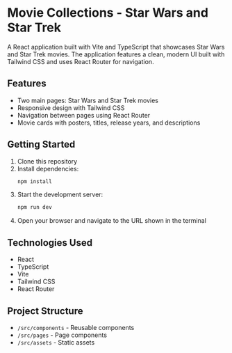 # Movie Collections - Star Wars and Star Trek

A React application built with Vite and TypeScript that showcases Star Wars and Star Trek movies. The application features a clean, modern UI built with Tailwind CSS and uses React Router for navigation.

## Features

- Two main pages: Star Wars and Star Trek movies
- Responsive design with Tailwind CSS
- Navigation between pages using React Router
- Movie cards with posters, titles, release years, and descriptions

## Getting Started

1. Clone this repository
2. Install dependencies:
   ```bash
   npm install
   ```
3. Start the development server:
   ```bash
   npm run dev
   ```
4. Open your browser and navigate to the URL shown in the terminal

## Technologies Used

- React
- TypeScript
- Vite
- Tailwind CSS
- React Router

## Project Structure

- `/src/components` - Reusable components
- `/src/pages` - Page components
- `/src/assets` - Static assets
